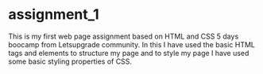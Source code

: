 # assignment_1
This is my first web page assignment based on HTML and CSS 5 days boocamp from Letsupgrade community. In this I have used the basic HTML tags and elements to structure my page and to style my page I have used some basic styling properties of CSS.

